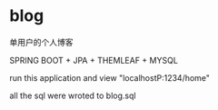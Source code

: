 # blog
单用户的个人博客

SPRING BOOT + JPA + THEMLEAF + MYSQL

run this application and view "localhostP:1234/home"

all the sql were wroted to blog.sql
